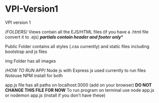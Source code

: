# VPI-Version1
VPI version 1

/*FOLDERS*/
Views contain all the EJS/HTML files (if you have a .html file convert it to .ejs) ***partials contain header and footer only****

Public Folder contains all styles (.css currently) and static files including bootstrap and js files

img Folder has all images 


/*HOW TO RUN APP*/
Node js with Express js used currently to run files 
*Note*use NPM install for both

app.js file has all paths on localhost:3000 (add on your browser)  ****DO NOT CHANGE THIS FILE FOR NOW****
To run program on terminal use node app.js or nodemon app.js (install if you don't have these)



